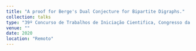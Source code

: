 ```yaml
---
title: "A proof for Berge's Dual Conjecture for Bipartite Digraphs."
collection: talks
type: "39º Concurso de Trabalhos de Iniciação Cientifica, Congresso da Sociedade Brasileira de Computação"
venue: ""
date: 2020
location: "Remoto"
---
```

